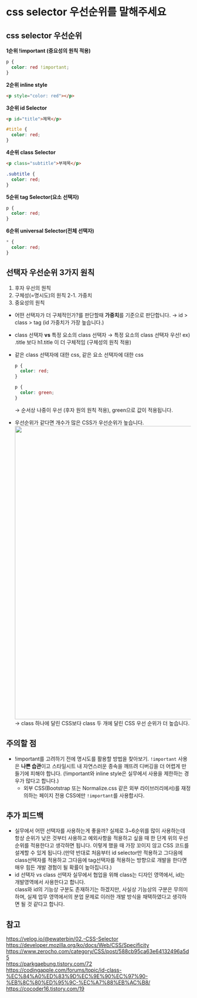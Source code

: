 # css selector 우선순위를 말해주세요

## css selector 우선순위

**1순위 !important (중요성의 원칙 적용)**

```css
p {
  color: red !important;
}
```

**2순위 inline style**

```html
<p style="color: red"></p>
```

**3순위 id Selector**

```html
<p id="title">제목</p>
```

```css
#title {
  color: red;
}
```

**4순위 class Selector**

```html
<p class="subtitle">부제목</p>
```

```css
.subtitle {
  color: red;
}
```

**5순위 tag Selector(요소 선택자)**

```css
p {
  color: red;
}
```

**6순위 universal Selector(전체 선택자)**

```css
* {
  color: red;
}
```

## 선택자 우선순위 3가지 원칙

1. 후자 우선의 원칙
2. 구체성(=명시도)의 원칙
   2-1. 가중치
3. 중요성의 원칙
   <br/>

- 어떤 선택자가 더 구체적인가?를 판단할때 **가중치**를 기준으로 판단합니다.
  → id > class > tag (id 가중치가 가장 높습니다.)
- class 선택자 **vs** 특정 요소의 class 선택자
  → 특정 요소의 class 선택자 우선!
  ex) .title 보다 h1.title 이 더 구체적임 (구체성의 원칙 적용)
- 같은 class 선택자에 대한 css, 같은 요소 선택자에 대한 css

  ```css
  p {
    color: red;
  }

  p {
    color: green;
  }
  ```

  → 순서상 나중이 우선 (후자 원의 원칙 적용), green으로 값이 적용됩니다.

- 우선순위가 같다면 개수가 많은 CSS가 우선순위가 높습니다.
  <img width="800" src="https://github.com/wanted-pre-onboarding-team-9/Frontend-Interview-Study/assets/74637336/8332bb56-01f3-488d-95d9-f9d4694a85a4"/>
  → class 하나에 달린 CSS보다 class 두 개에 달린 CSS 우선 순위가 더 높습니다.

## 주의할 점

- !important를 고려하기 전에 명시도를 활용할 방법을 찾아보기. `!important` 사용은 **나쁜 습관**이고 스타일시트 내 자연스러운 종속을 깨뜨려 디버깅을 더 어렵게 만들기에 피해야 합니다. (!important와 inline style은 실무에서 사용을 제한하는 경우가 많다고 합니다.)
  - 외부 CSS(Bootstrap 또는 Normalize.css 같은 외부 라이브러리에서)를 재정의하는 페이지 전용 CSS에만 `!important`를 사용합시다.

## 추가 피드백

- 실무에서 어떤 선택자를 사용하는게 좋을까?
  실제로 3~6순위를 많이 사용하는데 항상 순위가 낮은 것부터 사용하고 예외사항을 적용하고 싶을 때 한 단계 위의 우선순위를 적용한다고 생각하면 됩니다. 이렇게 했을 때 가장 꼬이지 않고 CSS 코드를 설계할 수 있게 됩니다.(만약 반대로 처음부터 id selector만 적용하고 그다음에 class선택자를 적용하고 그다음에 tag선택자를 적용하는 방향으로 개발을 한다면 매우 힘든 개발 경험이 될 확률이 높아집니다.)
- id 선택자 vs class 선택자
  실무에서 협업을 위해 class는 디자인 영역에서, id는 개발영역에서 사용한다고 합니다.  
  class와 id의 기능상 구분도 존재하기는 하겠지만, 사실상 기능상의 구분은 무의미하며, 실제 업무 영역에서의 분업 문제로 이러한 개발 방식을 채택하였다고 생각하면 될 것 같다고 합니다.

## 참고

https://velog.io/@ewaterbin/02.-CSS-Selector<br/>
https://developer.mozilla.org/ko/docs/Web/CSS/Specificity<br/>
https://www.zerocho.com/category/CSS/post/588cb95ca63e64132496a5d5<br/>
https://parkgaebung.tistory.com/72<br/>
https://codingapple.com/forums/topic/id-class-%EC%84%A0%ED%83%9D%EC%9E%90%EC%97%90-%EB%8C%80%ED%95%9C-%EC%A7%88%EB%AC%B8/<br/>
https://cocoder16.tistory.com/19<br/>
